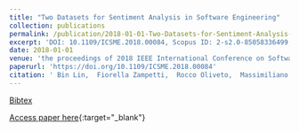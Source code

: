 ```yaml
---
title: "Two Datasets for Sentiment Analysis in Software Engineering"
collection: publications
permalink: /publication/2018-01-01-Two-Datasets-for-Sentiment-Analysis-in-Software-Engineering
excerpt: 'DOI: 10.1109/ICSME.2018.00084, Scopus ID: 2-s2.0-85058336499, Cited by: 1'
date: 2018-01-01
venue: 'the proceedings of 2018 IEEE International Conference on Software Maintenance and Evolution, ICSME 2018, Madrid, Spain, September 23-29, 2018'
paperurl: 'https://doi.org/10.1109/ICSME.2018.00084'
citation: ' Bin Lin,  Fiorella Zampetti,  Rocco Oliveto,  Massimiliano Di Penta,  Michele Lanza,  Gabriele Bavota, &quot;Two Datasets for Sentiment Analysis in Software Engineering.&quot; the proceedings of 2018 IEEE International Conference on Software Maintenance and Evolution, ICSME 2018, Madrid, Spain, September 23-29, 2018, 2018.'
---
```

[Bibtex](https://dblp.org/rec/bib/conf/icsm/0008ZOPLB18)

[Access paper here](https://doi.org/10.1109/ICSME.2018.00084){:target="_blank"}
